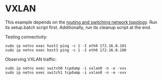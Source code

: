 # VXLAN

This example depends on the [routing and switching network topology][1].
Run its setup.batch script first. Additionally, run its cleanup script
at the end.

Testing connectivity:

    sudo ip netns exec host1 ping -c 1 -I eth0 172.16.0.101
    sudo ip netns exec host3 ping -c 1 -I eth0 172.16.0.100

Observing VXLAN traffic:

    sudo ip netns exec switch0 tcpdump -i vxlan0 -n -e -vvv
    sudo ip netns exec switch1 tcpdump -i vxlan0 -n -e -vvv

[1]: ./../routing-and-switching/README.md
